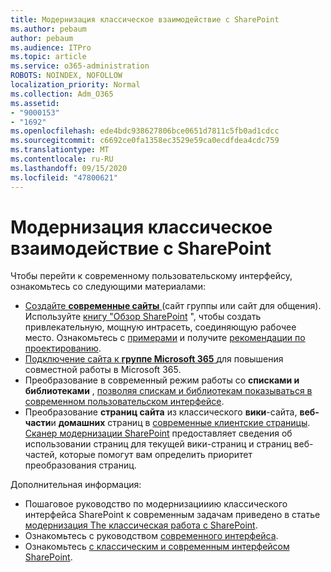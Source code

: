 ```yaml
---
title: Модернизация классическое взаимодействие с SharePoint
ms.author: pebaum
author: pebaum
ms.audience: ITPro
ms.topic: article
ms.service: o365-administration
ROBOTS: NOINDEX, NOFOLLOW
localization_priority: Normal
ms.collection: Adm_O365
ms.assetid:
- "9000153"
- "1692"
ms.openlocfilehash: ede4bdc938627806bce0651d7811c5fb0ad1cdcc
ms.sourcegitcommit: c6692ce0fa1358ec3529e59ca0ecdfdea4cdc759
ms.translationtype: MT
ms.contentlocale: ru-RU
ms.lasthandoff: 09/15/2020
ms.locfileid: "47800621"
---
```

# <a name="modernize-your-classic-sharepoint-experience"></a>Модернизация классическое взаимодействие с SharePoint

Чтобы перейти к современному пользовательскому интерфейсу, ознакомьтесь со следующими материалами:

- [Создайте **современные сайты** ](https://support.office.com/article/create-a-team-site-in-sharepoint-ef10c1e7-15f3-42a3-98aa-b5972711777d) (сайт группы или сайт для общения). Используйте [книгу "Обзор SharePoint](https://lookbook.microsoft.com/assets/SharePoint_lookbook_2019.pdf) ", чтобы создать привлекательную, мощную интрасеть, соединяющую рабочее место. Ознакомьтесь с [примерами](https://lookbook.microsoft.com/) и получите [рекомендации по проектированию](https://spdesign.azurewebsites.net/).
- [Подключение сайта к **группе Microsoft 365** ](https://docs.microsoft.com/sharepoint/dev/transform/modernize-connect-to-office365-group) для повышения совместной работы в Microsoft 365.
- Преобразование в современный режим работы со **списками и библиотеками** , [позволяя спискам и библиотекам показываться в современном пользовательском интерфейсе](https://docs.microsoft.com/sharepoint/dev/transform/modernize-userinterface-lists-and-libraries).
- Преобразование **страниц сайта** из классического **вики**-сайта, **веб-части**и **домашних** страниц в [современные клиентские страницы](https://docs.microsoft.com/sharepoint/dev/transform/modernize-userinterface-site-pages). [Сканер модернизации SharePoint](https://docs.microsoft.com/sharepoint/dev/transform/modernize-scanner) предоставляет сведения об использовании страниц для текущей вики-страниц и страниц веб-частей, которые помогут вам определить приоритет преобразования страниц.

Дополнительная информация:

- Пошаговое руководство по модернизацииию классического интерфейса SharePoint к современным задачам приведено в статье [модернизация The классическая работа с SharePoint](https://docs.microsoft.com/sharepoint/dev/transform/modernize-classic-sites).
- Ознакомьтесь с руководством [современного интерфейса](https://docs.microsoft.com/sharepoint/guide-to-sharepoint-modern-experience).
- Ознакомьтесь [с классическим и современным интерфейсом SharePoint](https://support.office.com/article/sharepoint-classic-and-modern-experiences-5725c103-505d-4a6e-9350-300d3ec7d73f).
